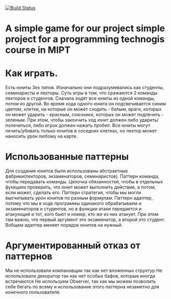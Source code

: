 [![Build Status](https://travis-ci.com/akopianDA/GAME.svg?branch=master)](https://travis-ci.com/akopianDA/GAME)
# A simple game for our project simple project for a programming technogis course in MIPT

# Как играть.

Есть юниты 3ех типов. Изначально они подразумевались как студенты, семинаристы и лекторы.
Суть игры в том, что сражаются 2 команды лекторов и студентов. Сначала ходят все юниты из одной команды, потом из другой. Во время хода одного юнита он подсвечивается синим цветом, клетки, на которые он может сходить - белым, враги, которых он может ударить - красным, союзники, которых он может подлечить - зеленым. При этом, чтобы закончить ход юнит должен либо ударить/полечиться, либо игрок должен нажать пробел. Все юниты могут лечить/убивать только юнитов в соседних клетках, но лектор может наносить урон любому на карте.



# Использованные паттерны

Для создания юнитов были использованы  абстрактные фабрики(лекторов, экзаменаторов, семинаристов). Паттерн команда, чтобы передавать команды. Цепочка обязанностей, чтобы в отдельных функциях проверить, что юнит может выполнить действие, а потом, если может, сделать его. Паттерн стратегия, чтобы мы могли высчитывать урон юнитов по разным формулам. Паттерн адаптер, потому что мы в ходе программы одинакого обрабатываем и экзаменаторов и студентов, но в функции атаки передается и атакующий и тот, кого бьют и номер, кто же из них атакует. При этом там важно, что первый аргумент это экзаменатор, а второй это студент. Вобщем адаптер меняет порядок юнитов на нужный.

# Аргументированный отказ от паттернов

Мы не использовали компановщик так как нет вложенных структур
Не использовали декоратор так как нет особых бафов, которые иногда встречаются
Не используем Observer, так как мы можем позволить себе бегать по всему и использование этого паттерна незаметно для конечного пользователя.